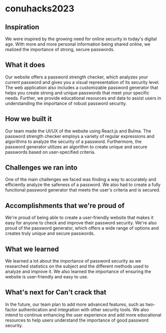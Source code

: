 # conuhacks2023

## Inspiration

We were inspired by the growing need for online security in today's digital age. With more and more personal information being shared online, we realized the importance of strong, secure passwords.

## What it does

Our website offers a password strength checker, which analyzes your current password and gives you a visual representation of its security level. The web application also includes a customizable password generator that helps you create strong and unique passwords that meet your specific needs. Further, we provide educational resources and data to assist users in understanding the importance of robust password security.

## How we built it

Our team made the UI/UX of the website using React.js and Bulma. The password strength checker employs a variety of regular expressions and algorithms to analyze the security of a password. Furthermore, the password generator utilizes an algorithm to create unique and secure passwords based on user-specified criteria.

## Challenges we ran into

One of the main challenges we faced was finding a way to accurately and efficiently analyze the safeness of a password. We also had to create a fully functional password generator that meets the user's criteria and is secured.

## Accomplishments that we're proud of

We're proud of being able to create a user-friendly website that makes it easy for anyone to check and improve their password security. We're also proud of the password generator, which offers a wide range of options and creates truly unique and secure passwords.

## What we learned

We learned a lot about the importance of password security as we researched statistics on the subject and the different methods used to analyze and improve it. We also learned the importance of ensuring the website is user-friendly and easy to use.

## What's next for Can't crack that

In the future, our team plan to add more advanced features, such as two-factor authentication and integration with other security tools. We also intend to continue enhancing the user experience and add more educational resources to help users understand the importance of good password security.
